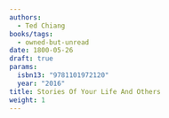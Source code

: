 ```yaml
---
authors:
  - Ted Chiang
books/tags:
  - owned-but-unread
date: 1800-05-26
draft: true
params:
  isbn13: "9781101972120"
  year: "2016"
title: Stories Of Your Life And Others
weight: 1
---
```


<!--more-->
